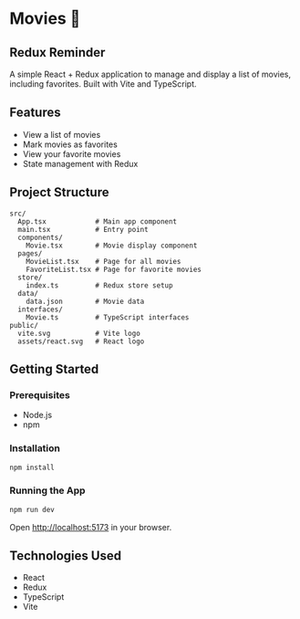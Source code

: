 # Movies 🍿

## Redux Reminder

A simple React + Redux application to manage and display a list of movies, including favorites. Built with Vite and TypeScript.

## Features

- View a list of movies
- Mark movies as favorites
- View your favorite movies
- State management with Redux

## Project Structure

```
src/
  App.tsx            # Main app component
  main.tsx           # Entry point
  components/
    Movie.tsx        # Movie display component
  pages/
    MovieList.tsx    # Page for all movies
    FavoriteList.tsx # Page for favorite movies
  store/
    index.ts         # Redux store setup
  data/
    data.json        # Movie data
  interfaces/
    Movie.ts         # TypeScript interfaces
public/
  vite.svg           # Vite logo
  assets/react.svg   # React logo
```

## Getting Started

### Prerequisites

- Node.js
- npm

### Installation

```bash
npm install
```

### Running the App

```bash
npm run dev
```

Open [http://localhost:5173](http://localhost:5173) in your browser.

## Technologies Used

- React
- Redux
- TypeScript
- Vite
